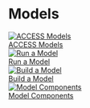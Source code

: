 # Models
<div class="card-container">
    <a href="access_models" class="vertical-card aspect-ratio1to1">
        <div class="card-image-container">
            <img class="img-contain white-background" src="/assets/access_models.png" alt="ACCESS Models">
        </div>
        <div class="card-text-container bold">ACCESS Models</div>
    </a>
    <a href="run_a_model" class="vertical-card aspect-ratio1to1">
        <div class="card-image-container">
            <img class="img-contain white-background" src="/assets/run_a_model.png" alt="Run a Model">
        </div>
        <div class="card-text-container bold">Run a Model</div>
    </a>
    <a href="build_a_model" class="vertical-card aspect-ratio1to1">
        <div class="card-image-container">
            <img class="img-contain white-background" src="/assets/build_a_model.png" alt="Build a Model">
        </div>
        <div class="card-text-container bold">Build a Model</div>
    </a>
    <a href="model_components" class="vertical-card aspect-ratio1to1">
        <div class="card-image-container">
            <img class="img-contain white-background" src="/assets/ACCESS-MODEL.png" alt="Model Components">
        </div>
        <div class="card-text-container bold">Model Components</div>
    </a>
</div>